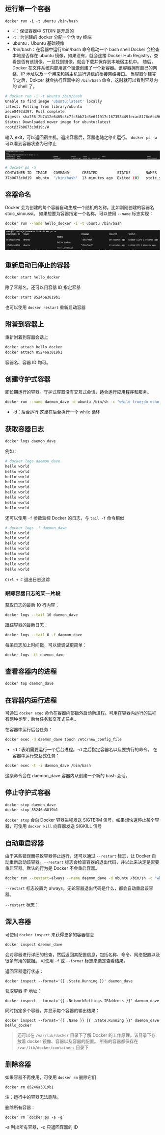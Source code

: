 ## 运行第一个容器
```
docker run -i -t ubuntu /bin/bash
```
+ -i：保证容器中 STDIN 是开启的
+ -t：为创建的 docker 分配一个伪 tty 终端
+ ubuntu：Ubuntu 基础镜像
+ /bin/bash：在容器中运行/bin/bash 命令启动一个 bash shell
Docker 会检查本地是否存在 ubuntu 镜像，如果没有，就会连接 Docker Hub Registry，查看是否有该镜像。一旦找到镜像，就会下载并保存到本地宿主机中。
随后，Docker 在文件系统内部用这个镜像创建了一个新容器。该容器拥有自己的网络、IP 地址以及一个用来和宿主机进行通信的桥接网络接口。
当容器创建完毕之后，Dokcer 就会执行容器中的 `/bin/bash` 命令，这时就可以看到容器内的 shell 了。

```sh
# docker run -i -t ubuntu /bin/bash
Unable to find image 'ubuntu:latest' locally
latest: Pulling from library/ubuntu
aece8493d397: Pull complete 
Digest: sha256:2b7412e6465c3c7fc5bb21d3e6f1917c167358449fecac8176c6e496e5c1f05f
Status: Downloaded newer image for ubuntu:latest
root@37b0673c0d19:/# 
```

输入 exit，可以返回宿主机。退出容器后，容器也随之停止运行。
`docker ps -a ` 可以看到容器状态为已停止

![](../images/Pasted%20image%2020231121225217.png)

```sh
# docker ps -a
CONTAINER ID  IMAGE   COMMAND      CREATED         STATUS       NAMES
37b0673c0d19  ubuntu  "/bin/bash"  13 minutes ago  Exited (0)   stoic_sinoussi
```
## 容器命名
Docker 会为创建的每个容器自动生成一个随机的名称。比如刚刚创建的容器名 stoic_sinoussi。
如果想要为容器指定一个名称，可以使用 `--name` 标志实现：
```sh
docker run --name hello_docker -i -t ubuntu /bin/bash
```
![](../images/Pasted%20image%2020231121230146.png)
## 重新启动已停止的容器
```sh
docker start hello_docker
```
除了容器名，还可以用容器 ID 指定容器
```sh
docker start 85246a3819b1
```

也可以使用 `docker restart` 重新启动容器
## 附着到容器上
重新附着到容器会话上
```sh
docker attach hello_docker
docker attach 85246a3819b1
```
容器名、容器 ID 均可。

## 创建守护式容器
即长期运行的容器。守护式容器没有交互式会话，适合运行应用程序和服务。

```sh
docker run --name daemon_dave -d ubuntu /bin/sh -c "while true;do echo hello world;sleep 1;done"
```
+ -d：后台运行
这里在后台执行一个 while 循环
## 获取容器日志

```sh
docker logs daemon_dave
```

例如：
```sh
# docker logs daemon_dave
hello world
hello world
hello world
hello world
hello world
hello world
hello world
hello world
hello world
```
还可以使用 `-f` 参数监控 Docker 的日志，与 `tail -f` 命令相似
```sh
# docker logs -f daemon_dave
hello world
hello world
hello world
hello world
hello world
hello world
hello world
hello world
```
`Ctrl + C` 退出日志追踪
### 跟踪容器日志的某一片段

获取日志的最后 10 行内容：
```sh
docker logs --tail 10 daemon_dave
```
跟踪容器的最新日志：
```sh
docker logs --tail 0 -f daemon_dave
```
每条日志加上时间戳，可以使调试更简单：
```sh
docker logs -ft daemon_dave
```
## 查看容器内的进程
```sh
docker top daemon_dave
```
## 在容器内运行进程
可通过 `docker exec` 命令在容器内部额外启动新进程。可用在容器内运行的进程有两种类型：后台任务和交互式任务。

在容器中运行后台任务：
```sh
docker exec -d daemon_dave touch /etc/new_config_file
```
+ -d：表明需要运行一个后台进程。-d 之后指定容器名以及要执行的命令。
在容器中运行交互式任务：
```sh
docker exec -t -i daemon_dave /bin/bash
```
这条命令会在 daemon_dave 容器内从创建一个新的 bash 会话。
## 停止守护式容器
```sh
docker stop daemon_dave
docker stop 85246a3819b1
```
`docker stop` 会向 Docker 容器进程发送 SIGTERM 信号。如果想快速停止某个容器，可使用 `docker kill` 向容器发送 SIGKILL 信号
## 自动重启容器
由于某些错误而导致容器停止运行，还可以通过 `--restart` 标志，让 Docker 自动重新启动该容器。`--restart` 标志会检查容器的退出代码，并以此来决定是否要重启容器。默认的行为是 Docker 不会重启容器。

```sh
docker run --restart=always --name daemon_dave -d ubuntu /bin/sh -c "while true;do echo hello world;sleep 1;done"
```
`--restart` 标志设置为 always。无论容器退出代码是什么，都会自动重启该容器。

`--restart` 标志：

## 深入容器
可使用 `docker inspect` 来获得更多的容器信息

```sh
docker inspect daemon_dave
```
会对容器进行详细的检查，然后返回其配置信息，包括名称、命令、网络配置以及很多有用的数据。
可使用 `-f` 或 `--format` 标志来选定查看结果。

返回容器运行状态：
```
docker inspect --format='{{ .State.Running }}' daemon_dave
```
获取容器 IP 地址：
```
docker inspect --format='{{ .NetworkSettings.IPAddress }}' daemon_dave
```
同时指定多个容器，并显示每个容器的输出结果：
```
docker inspect --format='{{ .Name }} {{ .State.Running }}' daemon_dave hello_docker
```

> 还可以在 `/var/lib/docker` 目录下了解 Docker 的工作原理。该目录下存放着 docker 镜像、容器以及容器的配置。
> 所有的容器都保存在 `/var/lib/docker/containers` 目录下
## 删除容器
如果容器不再使用，可使用 `docker rm` 删除它们

```sh
docker rm 85246a3819b1
```

注：运行中的容器无法删除。

删除所有容器：
```
docker rm `docker ps -a -q`
```
-a 列出所有容器，-q 只返回容器的 ID
